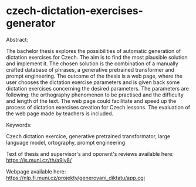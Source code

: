 # czech-dictation-exercises-generator
Abstract:

The bachelor thesis explores the possibilities of automatic generation of dictation exercises for Czech. The aim is to find the most plausible solution and implement it. The chosen solution is the combination of a manually crafted database of phrases, a generative pretrained transformer and prompt engineering. The outcome of the thesis is a web page, where the user chooses the dictation exercise parameters and is given back some dictation exercises concerning the desired parameters. The parameters are following: the orthography phenomenon to be practised and the difficulty and length of the text. The web page could facilitate and speed up the process of dictation exercises creation for Czech lessons. The evaluation of the web page made by teachers is included.


Keywords:

Czech dictation exercice, generative pretrained transformator, large language model, ortography, prompt engineering


Text of thesis and supervisor's and oponent's reviews available here: https://is.muni.cz/th/a9iy8/

Webpage available here: https://nlp.fi.muni.cz/projekty/generovani_diktatu/app.cgi
